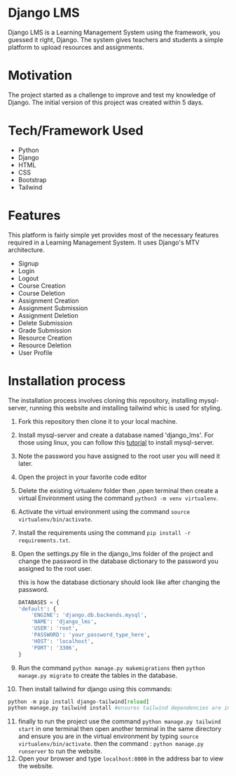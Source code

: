 # Django LMS

Django LMS is a Learning Management System using the framework, you guessed it right, Django. The system gives teachers and students a simple platform to upload resources and assignments.

# Motivation
The project started as a challenge to improve and test my knowledge of Django. The initial version of this project was created within 5 days.

# Tech/Framework Used
* Python
* Django
* HTML
* CSS
* Bootstrap
* Tailwind

# Features
This platform is fairly simple yet provides most of the necessary features required in a Learning Management System. It uses Django's MTV architecture.
* Signup
* Login
* Logout
* Course Creation
* Course Deletion
* Assignment Creation
* Assignment Submission
* Assignment Deletion
* Delete Submission
* Grade Submission
* Resource Creation
* Resource Deletion
* User Profile

# Installation process
The installation process involves cloning this repository, installing mysql-server, running this website and installing tailwind whic is used for styling.
1. Fork this repository then clone it to your local machine.
2. Install mysql-server and create a database named 'django_lms'. For those using linux, you can follow this [tutorial](https://www.digitalocean.com/community/tutorials/how-to-install-mysql-on-ubuntu-20-04) to install mysql-server.
3. Note the password you have assigned to the root user you will need it later.
4. Open the project in your favorite code editor 
5. Delete the existing virtualenv folder then ,open terminal then create a virtual Environment using the command `python3 -m venv virtualenv`.
6. Activate the virtual environment using the command `source virtualenv/bin/activate`.
7. Install the requirements using the command `pip install -r requirements.txt`.
8. Open the settings.py file in the django_lms folder of  the project and change the password in the database dictionary to the password you assigned to the root user. 

    this is how the database dictionary should look like after changing the password.
    ```python
    DATABASES = {
    'default': {
        'ENGINE': 'django.db.backends.mysql',
        'NAME': 'django_lms',
        'USER': 'root',
        'PASSWORD': 'your_password_type_here',
        'HOST': 'localhost',
        'PORT': '3306',
    }

9. Run the command `python manage.py makemigrations` then `python manage.py migrate` to create the tables in the database.
10. Then install tailwind for django using this commands: 
```python
python -m pip install django-tailwind[reload]
python manage.py tailwind install #ensures tailwind dependencies are installed

```

11. finally to run the project use the command `python manage.py tailwind start` in one terminal then open another terminal in the same directory and ensure you are in the virtual environment by typing `source virtualenv/bin/activate`. then the command : `python manage.py runserver` to run the website.
12. Open your browser and type `localhost:8000` in the address bar to view the website.